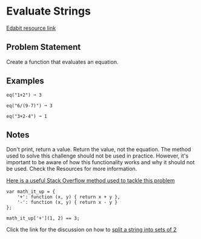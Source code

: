 # Evaluate Strings

[Edabit resource link](https://edabit.com/challenge/n2bFd2enCnHJkTwsK)

## Problem Statement

Create a function that evaluates an equation.

## Examples

```
eq("1+2") ➞ 3

eq("6/(9-7)") ➞ 3

eq("3+2-4") ➞ 1
```

## Notes

Don't print, return a value.
Return the value, not the equation.
The method used to solve this challenge should not be used in practice. However, it's important to be aware of how this functionality works and why it should not be used. Check the Resources for more information.

[Here is a useful Stack Overflow method used to tackle this problem](https://stackoverflow.com/a/13077966/15592981)

```
var math_it_up = {
    '+': function (x, y) { return x + y },
    '-': function (x, y) { return x - y }
}​​​​​​​;

math_it_up['+'](1, 2) == 3;
```

Click the link for the discussion on how to [split a string into sets of 2](https://stackoverflow.com/a/53896618/15592981)